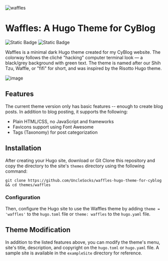 ![waffles](https://github.com/user-attachments/assets/13f5e303-8376-4464-ab5f-bbd5b4ca6211)

# Waffles: A Hugo Theme for CyBlog 
![Static Badge](https://img.shields.io/badge/Made%20by-Hugo-skyblue)   ![Static Badge](https://img.shields.io/badge/Theme-Minimal%20Dark-black)

Waffles is a minimal dark Hugo theme created for my CyBlog website. 
The colorway follows the cliché "hacking" computer terminal look — a black/grey background with green text. The theme is named after our Shih Tzu, Waffle, or "fifi" for short, and was inspired by the Risotto Hugo theme.

![image](https://github.com/user-attachments/assets/39e7b685-a770-408b-a01f-17d62ae9d254)


## Features

The current theme version only has basic features -- enough to create blog posts. In addition to blog posting, it supports the following:
- Plain HTML/CSS, no JavaScript and frameworks
- Favicons support using Font Awesome
- Tags (Taxonomy) for post categorization

## Installation 
After creating your Hugo site, download or Git Clone this repository and copy the directory to the site's `themes` directory using the following command:

`git clone https://github.com/UncleSocks/waffles-hugo-theme-for-cyblog && cd themes/waffles`

### Configuration
Then, configure the Hugo site to use the Waffles theme by adding `theme = 'waffles'` to the `hugo.toml` file or `theme: waffles` to the `hugo.yaml` file.

## Theme Modification
In addition to the listed features above, you can modify the theme's menu, site's title, description, and copyright on the `hugo.toml` or `hugo.yaml` file. A sample site is available in the `exampleSite` directory for reference.

